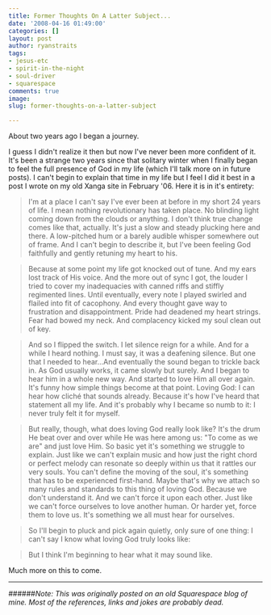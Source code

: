 ```yaml
---
title: Former Thoughts On A Latter Subject...
date: '2008-04-16 01:49:00'
categories: []
layout: post
author: ryanstraits
tags:
- jesus-etc
- spirit-in-the-night
- soul-driver
- squarespace
comments: true
image: 
slug: former-thoughts-on-a-latter-subject

---
```

About two years ago I began a journey.

<!-- break -->

I guess I didn't realize it then but now I've never been more confident of it. It's been a strange two years since that solitary winter when I finally began to feel the full presence of God in my life (which I'll talk more on in future posts). I can't begin to explain that time in my life but I feel I did it best in a post I wrote on my old Xanga site in February '06. Here it is in it's entirety:

> I'm at a place I can't say I've ever been at before in my short 24 years of life. I mean nothing revolutionary has taken place. No blinding light coming down from the clouds or anything. I don't think true change comes like that, actually. It's just a slow and steady plucking here and there. A low-pitched hum or a barely audible whisper somewhere out of frame. And I can't begin to describe it, but I've been feeling God faithfully and gently retuning my heart to his.

> Because at some point my life got knocked out of tune. And my ears lost track of His voice. And the more out of sync I got, the louder I tried to cover my inadequacies with canned riffs and stiffly regimented lines. Until eventually, every note I played swirled and flailed into fit of cacophony. And every thought gave way to frustration and disappointment. Pride had deadened my heart strings. Fear had bowed my neck. And complacency kicked my soul clean out of key.

> And so I flipped the switch. I let silence reign for a while. And for a while I heard nothing. I must say, it was a deafening silence. But one that I needed to hear...And eventually the sound began to trickle back in. As God usually works, it came slowly but surely. And I began to hear him in a whole new way. And started to love Him all over again. It's funny how simple things become at that point. Loving God: I can hear how cliché that sounds already. Because it's how I've heard that statement all my life. And it's probably why I became so numb to it: I never truly felt it for myself.

> But really, though, what does loving God really look like? It's the drum He beat over and over while He was here among us: "To come as we are" and just love Him. So basic yet it's something we struggle to explain. Just like we can't explain music and how just the right chord or perfect melody can resonate so deeply within us that it rattles our very souls. You can't define the moving of the soul, it's something that has to be experienced first-hand. Maybe that's why we attach so many rules and standards to this thing of loving God. Because we don't understand it. And we can't force it upon each other. Just like we can't force ourselves to love another human. Or harder yet, force them to love us. It's something we all must hear for ourselves.

> So I'll begin to pluck and pick again quietly, only sure of one thing: I can't say I know what loving God truly looks like:

> But I think I'm beginning to hear what it may sound like.

Much more on this to come.

---

######*Note: This was originally posted on an old Squarespace blog of mine. Most of the references, links and jokes are probably dead.*
